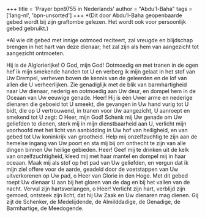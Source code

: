 +++
title = 'Prayer bpn9755 in Nederlands'
author = "Abdu'l-Bahá"
tags = ['lang-nl', 'bpn-unsorted']
+++
*(Dit door Abdu’l-Baha geopenbaarde gebed wordt bij zijn graftombe gelezen. Het wordt ook voor persoonlijk gebed gebruikt.)

*Al wie dit gebed met innige ootmoed reciteert, zal vreugde en blijdschap brengen in het hart van deze dienaar; het zal zijn als hem van aangezicht tot aangezicht ontmoeten.

Hij is de Alglorierijke!
O God, mijn God! Ootmoedig en met tranen in de ogen hef ik mijn smekende handen tot U en verberg ik mijn gelaat in het stof van Uw Drempel, verheven boven de kennis van de geleerden en de lof van allen die U verheerlijken. Zie genadiglijk met de blik van barmhartigheid naar Uw dienaar, nederig en ootmoedig aan Uw deur, en dompel hem in de Oceaan van Uw eeuwige genade.
Heer! Hij is één Uwer arme en nederige dienaren die geboeid tot U smeekt, die gevangen in Uw hand vurig tot U bidt, die op U vertrouwend, in tranen voor Uw aangezicht, U aanroept en smekend tot U zegt:
O Heer, mijn God! Schenk mij Uw genade om Uw geliefden te dienen, sterk mij in mijn dienstbaarheid aan U, verlicht mijn voorhoofd met het licht van aanbidding in Uw hof van heiligheid, en van gebed tot Uw koninkrijk van grootheid. Help mij onzelfzuchtig te zijn aan de hemelse ingang van Uw poort en sta mij bij om onthecht te zijn van alle dingen binnen Uw heilige gebieden. Heer! Geef mij te drinken uit de kelk van onzelfzuchtigheid, kleed mij met haar mantel en dompel mij in haar oceaan.
Maak mij als stof op het pad van Uw geliefden, en vergun dat ik mijn ziel offere voor de aarde, geadeld door de voetstappen van Uw uitverkorenen op Uw pad, o Heer van Glorie in den Hoge.
Met dit gebed roept Uw dienaar U aan bij het gloren van de dag en bij het vallen van de nacht. Vervul zijn hartsverlangen, o Heer! Verlicht zijn hart, verblijd zijn gemoed, ontsteek zijn licht, dat hij Uw Zaak en Uw dienaren mag dienen.
Gij zijt de Schenker, de Medelijdende, de Almilddadige, de Genadige, de Barmhartige, de Meedogende.

